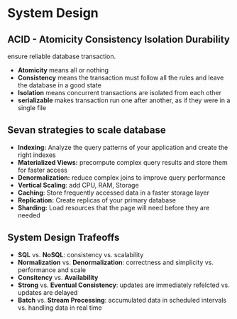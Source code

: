 # System Design

## ACID - Atomicity Consistency Isolation Durability
ensure reliable database transaction. 
- **Atomicity** means all or nothing
- **Consistency** means the transaction must follow all the rules and leave the database in a good state
- **Isolation** means concurrent transactions are isolated from each other
- **serializable** makes transaction run one after another, as if they were in a single file

## Sevan strategies to scale database
- **Indexing:** Analyze the query patterns of your application and create the right indexes
- **Materialized Views:** precompute complex query results and store them for faster access
- **Denormalization:** reduce complex joins to improve query performance
- **Vertical Scaling**: add CPU, RAM, Storage
- **Caching**: Store frequently accessed data in a faster storage layer
- **Replication:** Create replicas of your primary database
- **Sharding:** Load resources that the page will need before they are needed

## System Design Trafeoffs
- **SQL** vs. **NoSQL**: consistency vs. scalability
- **Normalization** vs. **Denormalization**: correctness and simplicity vs. performance and scale
- **Consitency** vs. **Availability**
- **Strong** vs. **Eventual Consistency**: updates are immediately refelcted vs. updates are delayed
- **Batch** vs. **Stream Processing**: accumulated data in scheduled intervals vs. handling data in real time

